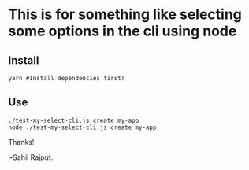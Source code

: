 # This is for something like selecting some options in the cli using node

## Install

```
yarn #Install dependencies first!
```

## Use

```
./test-my-select-cli.js create my-app
node ./test-my-select-cli.js create my-app
```

Thanks!

~Sahil Rajput.
